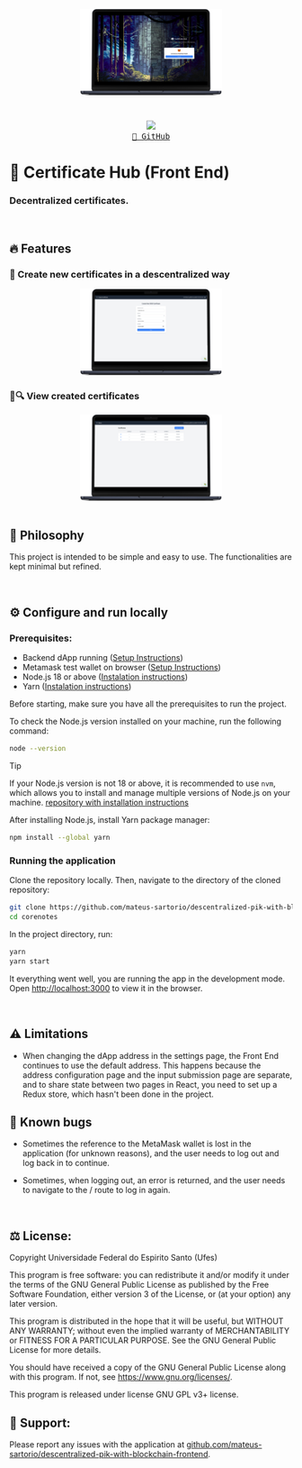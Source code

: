 <p align="center"><img align="center" width="50%" src="assets/login.png"/></p>

<br>

<p align="center">
  <img src="https://skillicons.dev/icons?i=nodejs,typescript,react,tailwind" /> <br/>
  <a href="https://github.com/mateus-sartorio/descentralized-pik-with-blockchain-frontend"><kbd>🔵 GitHub</kbd></a>
</p>

# 🪪 Certificate Hub (Front End)

### Decentralized certificates.

<br/>

## 🔥 Features

### 📜 Create new certificates in a descentralized way

<div align="center">
  <img src="assets/create.png" alt="Create new certificates in a descentralized way" width="50%"/>
</div>

### 📜🔍 View created certificates

<div align="center">
  <img src="assets/view.png" alt="View created certificates" width="50%"/>
</div>

<br>

## 🍄 Philosophy

This project is intended to be simple and easy to use. The functionalities are kept minimal but refined.

<br/>

## ⚙️ Configure and run locally

### Prerequisites:

- Backend dApp running ([Setup Instructions](https://github.com/mateus-sartorio/descentralized-pik-with-blockchain-backend))
- Metamask test wallet on browser ([Setup Instructions](https://github.com/mateus-sartorio/descentralized-pik-with-blockchain-backend))
- Node.js 18 or above ([Instalation instructions](https://nodejs.org))
- Yarn ([Instalation instructions](https://classic.yarnpkg.com/lang/en/docs/install/#debian-stable))

Before starting, make sure you have all the prerequisites to run the project.

To check the Node.js version installed on your machine, run the following command:

```bash
node --version
```

> [!TIP]
> If your Node.js version is not 18 or above, it is recommended to use `nvm`, which allows you to install and manage multiple versions of Node.js on your machine.
> [repository with installation instructions](https://github.com/nvm-sh/nvm)


After installing Node.js, install Yarn package manager:

```bash
npm install --global yarn
```


### Running the application

Clone the repository locally. Then, navigate to the directory of the cloned repository:

```bash
git clone https://github.com/mateus-sartorio/descentralized-pik-with-blockchain-frontend
cd corenotes
```

In the project directory, run:

```bash
yarn
yarn start
```

It everything went well, you are running the app in the development mode. Open [http://localhost:3000](http://localhost:3000) to view it in the browser.

<br/>


## ⚠️ Limitations

- When changing the dApp address in the settings page, the Front End continues to use the default address. This happens because the address configuration page and the input submission page are separate, and to share state between two pages in React, you need to set up a Redux store, which hasn't been done in the project.


## 🐞 Known bugs

- Sometimes the reference to the MetaMask wallet is lost in the application (for unknown reasons), and the user needs to log out and log back in to continue.

- Sometimes, when logging out, an error is returned, and the user needs to navigate to the / route to log in again.

<br/>

## ⚖️ License:

Copyright Universidade Federal do Espirito Santo (Ufes)

This program is free software: you can redistribute it and/or modify it under the terms of the GNU General Public License as published by the Free Software Foundation, either version 3 of the License, or (at your option) any later version.

This program is distributed in the hope that it will be useful, but WITHOUT ANY WARRANTY; without even the implied warranty of
MERCHANTABILITY or FITNESS FOR A PARTICULAR PURPOSE.  See the GNU General Public License for more details.

You should have received a copy of the GNU General Public License along with this program.  If not, see <https://www.gnu.org/licenses/>.

This program is released under license GNU GPL v3+ license.


## 🛟 Support:

Please report any issues with the application at [github.com/mateus-sartorio/descentralized-pik-with-blockchain-frontend](https://github.com/mateus-sartorio/descentralized-pik-with-blockchain-frontend).
